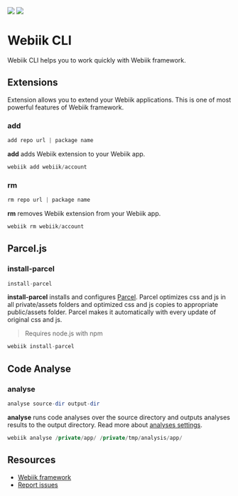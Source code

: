 <p align="left">
<img src="https://img.shields.io/packagist/l/webiik/webiik.svg"/>
<img src="https://img.shields.io/badge/dependencies-5-brightgreen.svg"/>
</p>

Webiik CLI
==========
Webiik CLI helps you to work quickly with Webiik framework.

Extensions
----------
Extension allows you to extend your Webiik applications. This is one of most powerful features of Webiik framework. 
### add
```php
add repo url | package name
```
**add** adds Webiik extension to your Webiik app.
```php
webiik add webiik/account
```

### rm
```php
rm repo url | package name
```
**rm** removes Webiik extension from your Webiik app.
```php
webiik rm webiik/account
```

Parcel.js
---------
### install-parcel
```php
install-parcel
```
**install-parcel** installs and configures [Parcel](https://parceljs.org). Parcel optimizes css and js in all private/assets folders and optimized css and js copies to appropriate public/assets folder. Parcel makes it automatically with every update of original css and js.
> Requires node.js with npm
```php
webiik install-parcel
```

Code Analyse
------------
### analyse
```php
analyse source-dir output-dir
```
**analyse** runs code analyses over the source directory and outputs analyses results to the output directory. Read more about [analyses settings](../Analyse/README.md).
```php
webiik analyse /private/app/ /private/tmp/analysis/app/
```


Resources
---------
* [Webiik framework][1]
* [Report issues][2]

[1]: https://github.com/webiik/webiik
[2]: https://github.com/webiik/webiik/issues